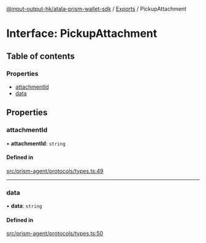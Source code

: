 [@input-output-hk/atala-prism-wallet-sdk](../README.md) / [Exports](../modules.md) / PickupAttachment

# Interface: PickupAttachment

## Table of contents

### Properties

- [attachmentId](PickupAttachment.md#attachmentid)
- [data](PickupAttachment.md#data)

## Properties

### attachmentId

• **attachmentId**: `string`

#### Defined in

[src/prism-agent/protocols/types.ts:49](https://github.com/input-output-hk/atala-prism-wallet-sdk-ts/blob/3f28060/src/prism-agent/protocols/types.ts#L49)

___

### data

• **data**: `string`

#### Defined in

[src/prism-agent/protocols/types.ts:50](https://github.com/input-output-hk/atala-prism-wallet-sdk-ts/blob/3f28060/src/prism-agent/protocols/types.ts#L50)
